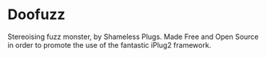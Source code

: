 # Doofuzz
Stereoising fuzz monster, by Shameless Plugs.
Made Free and Open Source in order to promote the use of the fantastic iPlug2 framework.